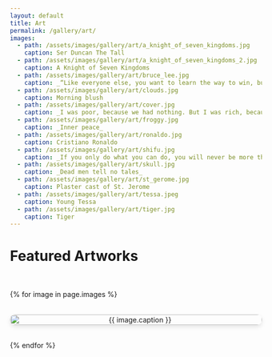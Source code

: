 ```yaml
---
layout: default
title: Art
permalink: /gallery/art/
images:
  - path: /assets/images/gallery/art/a_knight_of_seven_kingdoms.jpg
    caption: Ser Duncan The Tall
  - path: /assets/images/gallery/art/a_knight_of_seven_kingdoms_2.jpg
    caption: A Knight of Seven Kingdoms
  - path: /assets/images/gallery/art/bruce_lee.jpg
    caption: _“Like everyone else, you want to learn the way to win, but never to accept the way to lose. To accept defeat, to learn to die, is to be liberated from it. So when tomorrow comes, you must free your ambitious mind and learn the art of dying.”_
  - path: /assets/images/gallery/art/clouds.jpg
    caption: Morning blush
  - path: /assets/images/gallery/art/cover.jpg
    caption: _I was poor, because we had nothing. But I was rich, because I had a dream. A dream of becoming the greatest bodybuilder in the world._
  - path: /assets/images/gallery/art/froggy.jpg
    caption: _Inner peace_
  - path: /assets/images/gallery/art/ronaldo.jpg
    caption: Cristiano Ronaldo
  - path: /assets/images/gallery/art/shifu.jpg
    caption: _If you only do what you can do, you will never be more than who you are._
  - path: /assets/images/gallery/art/skull.jpg
    caption: _Dead men tell no tales_
  - path: /assets/images/gallery/art/st_gerome.jpg
    caption: Plaster cast of St. Jerome
  - path: /assets/images/gallery/art/tessa.jpeg
    caption: Young Tessa
  - path: /assets/images/gallery/art/tiger.jpg
    caption: Tiger
---
```


# Featured Artworks

<div class="art-gallery">
  {% for image in page.images %}
    <div class="art-item" onclick="openLightbox('{{ image.path }}', '{{ image.caption }}')">
      <img src="{{ image.path }}" alt="{{ image.caption }}">
    </div>
  {% endfor %}
</div>

<!-- Lightbox container -->
<div id="lightbox" class="lightbox">
  <span class="close" onclick="closeLightbox()">&times;</span>
  <img class="lightbox-content" id="lightbox-img">
  <p class="lightbox-caption" id="lightbox-caption"></p>
  <button class="prev" onclick="changeImage(-1)">&#10094;</button>
  <button class="next" onclick="changeImage(1)">&#10095;</button>
</div>

<style>
.art-gallery {
  display: grid;
  grid-template-columns: repeat(auto-fit, minmax(250px, 1fr));
  gap: 2rem;
  padding: 2rem 0;
}

.art-item {
  text-align: center;
  cursor: pointer;
}

.art-item img {
  width: 100%;
  height: 100%;
  border-radius: 10px;
  box-shadow: 0 4px 8px rgba(0, 0, 0, 0.1);
  transition: transform 0.3s ease-in-out;
}

.art-item img:hover {
  transform: scale(1.05);
}

.lightbox {
  display: none;
  position: fixed;
  top: 0;
  left: 0;
  width: 100%;
  height: 100%;
  background-color: rgba(0, 0, 0, 0.8);
  justify-content: center;
  align-items: center;
  z-index: 1000;
  flex-direction: column;
}

.lightbox-content {
  max-width: 90%;
  max-height: 90%;
  border-radius: 10px;
}

.lightbox-caption {
  color: white;
  font-size: 1.2rem;
  margin-top: 1rem;
  text-align: center;
}

.close {
  position: absolute;
  top: 20px;
  right: 30px;
  font-size: 2rem;
  color: white;
  cursor: pointer;
}

.prev, .next {
  position: absolute;
  top: 50%;
  font-size: 2rem;
  color: white;
  background: none;
  border: none;
  cursor: pointer;
  padding: 10px;
}

.prev { left: 10%; }
.next { right: 10%; }
</style>

<script>
let currentImageIndex = 0;
let images = [];
let captions = [];

document.addEventListener('DOMContentLoaded', () => {
  images = {{ page.images | map: 'path' | jsonify }};
  captions = {{ page.images | map: 'caption' | jsonify }};
});

function openLightbox(imgSrc, caption) {
  currentImageIndex = images.indexOf(imgSrc);
  document.getElementById('lightbox-img').src = imgSrc;
  document.getElementById('lightbox-caption').textContent = caption;
  document.getElementById('lightbox').style.display = 'flex';
}

function closeLightbox() {
  document.getElementById('lightbox').style.display = 'none';
}

function changeImage(direction) {
  currentImageIndex += direction;
  if (currentImageIndex < 0) currentImageIndex = images.length - 1;
  if (currentImageIndex >= images.length) currentImageIndex = 0;
  document.getElementById('lightbox-img').src = images[currentImageIndex];
  document.getElementById('lightbox-caption').textContent = captions[currentImageIndex];
}
</script>
